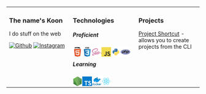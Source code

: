 <table><tr><td valign="top" width="33%">

### The name's Koon
<!-- about_me starts -->
I do stuff on the web

[![Github][github_badge]][github_badge_link]
[![Instagram][instagram_badge]][instagram_badge_link]
<!-- about_me ends -->
</td><td valign="top" width="34%">

### Technologies

##### Proficient

<img alt="HTML" title="HTML" align="left" width="25px" src="https://raw.githubusercontent.com/github/explore/80688e429a7d4ef2fca1e82350fe8e3517d3494d/topics/html/html.png"/>
<img alt="CSS" title="CSS" align="left" width="25px" src="https://raw.githubusercontent.com/github/explore/80688e429a7d4ef2fca1e82350fe8e3517d3494d/topics/css/css.png"/>
<img alt="SASS" title="SASS" align="left" width="25px" src="https://raw.githubusercontent.com/github/explore/80688e429a7d4ef2fca1e82350fe8e3517d3494d/topics/sass/sass.png"/>
<img alt="Javascript" title="Javascript" align="left" width="25px" src="https://raw.githubusercontent.com/github/explore/80688e429a7d4ef2fca1e82350fe8e3517d3494d/topics/javascript/javascript.png"/>
<img alt="Python" title="Python" align="left" width="25px" src="https://raw.githubusercontent.com/github/explore/80688e429a7d4ef2fca1e82350fe8e3517d3494d/topics/python/python.png"/>
<img alt="PHP" title="PHP" align="left" width="25px" src="https://raw.githubusercontent.com/github/explore/80688e429a7d4ef2fca1e82350fe8e3517d3494d/topics/php/php.png"/>
<br>

##### Learning

<img alt="Node.js" title="Node.js" align="left" width="25px" src="https://raw.githubusercontent.com/github/explore/80688e429a7d4ef2fca1e82350fe8e3517d3494d/topics/nodejs/nodejs.png"/>
<img alt="Typescript" title="Typescript" align="left" width="25px" src="https://raw.githubusercontent.com/github/explore/80688e429a7d4ef2fca1e82350fe8e3517d3494d/topics/typescript/typescript.png"/>
<img alt="Docker" title="Docker & Docker Compose" align="left" width="25px" src="https://raw.githubusercontent.com/github/explore/80688e429a7d4ef2fca1e82350fe8e3517d3494d/topics/docker/docker.png"/>
<img alt="React" title="React" align="left" width="25px" src="https://raw.githubusercontent.com/github/explore/80688e429a7d4ef2fca1e82350fe8e3517d3494d/topics/react/react.png"/>

</td><td valign="top" width="33%">

### Projects
<!-- projs starts -->

[Project Shortcut](https://github.com/koon64/project_shortcut) - allows you to create projects from the CLI

<!-- projs ends -->
</td></tr></table>

[github_badge]: https://img.shields.io/github/followers/k2on?logo=github
[github_badge_link]: https://github.com/k2on
[instagram_badge]: https://img.shields.io/badge/-instagram-444?logo=instagram
[instagram_badge_link]: https://www.instagram.com/max.koon/
